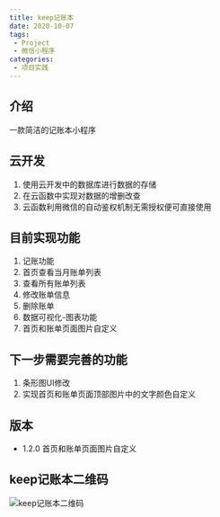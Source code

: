 ```yaml
---
title: keep记账本
date: 2020-10-07
tags:
 - Project
 - 微信小程序
categories:
 - 项目实践
---
```


## 介绍
一款简洁的记账本小程序
## 云开发
1. 使用云开发中的数据库进行数据的存储
2. 在云函数中实现对数据的增删改查
3. 云函数利用微信的自动鉴权机制无需授权便可直接使用
## 目前实现功能
1. 记账功能
2. 首页查看当月账单列表
3. 查看所有账单列表
4. 修改账单信息
5. 删除账单
6. 数据可视化-图表功能
7. 首页和账单页面图片自定义
## 下一步需要完善的功能
1. 条形图UI修改
2. 实现首页和账单页面顶部图片中的文字颜色自定义
## 版本
* 1.2.0 首页和账单页面图片自定义
## keep记账本二维码
<img :src="$withBase('/keep记账本.jpg')" alt="keep记账本二维码">
